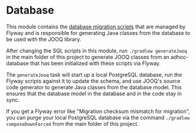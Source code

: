# Database

This module contains the [database migration scripts](src/main/resources/db/migration) that are managed by Flyway and is responsible for generating Java classes from the database to be used with the JOOQ library.

After changing the SQL scripts in this module, run `./gradlew generateJooq` in the main folder of this project to generate JOOQ classes from an adhoc-database that has been initialized with these scripts via Flyway.

The `generateJooq` task will start up a local PostgreSQL database, run the Flyway scripts against it to update the schema, and use JOOQ's source code generator to generate Java classes from the database model. This ensures that the database model in the database and in the code stay in sync.

If you get a Flyway error like "Migration checksum mismatch for migration", you can purge your local PostgreSQL database via the command `./gradlew composeDownForced` from the main folder of this project.